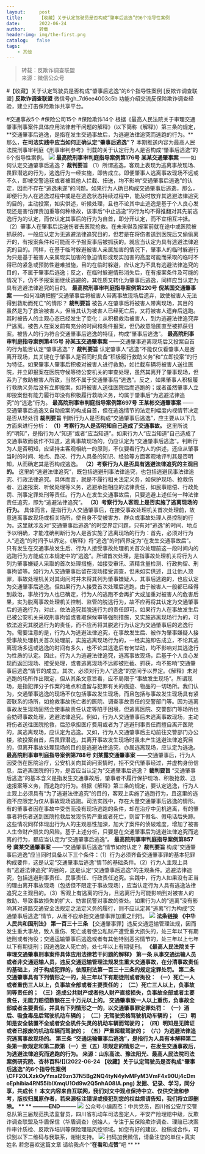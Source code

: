```yaml
---
layout:     post
title:      【收藏】关于认定驾驶员是否构成“肇事后逃逸”的6个指导性案例
date:       2022-06-24
author:     转载
header-img: img/the-first.png
catalog:   false
tags:
    - 其他
---
```


<blockquote><p>转载：反欺诈调查联盟<br>
来源：微信公众号</p></blockquote>

#【收藏】关于认定驾驶员是否构成“肇事后逃逸”的6个指导性案例
[反欺诈调查联盟]
**反欺诈调查联盟**
微信号gh_7d6ee4003c5b
功能介绍交流反保险欺诈调查经验，建立打击保险欺诈共享平台。

#交通事故5个
#保险公司15个
#保险欺诈14个
根据《最高人民法院关于审理交通肇事刑事案件具体应用法律若干问题的解释》（以下简称《解释》）第三条的规定，
**交通肇事后逃逸，是指在发生交通事故后，为逃避法律追究而逃跑的行为。**那么，**在司法实践中应当如何正确认定“肇事后逃逸”？**
本期推送内容为最高人民法院刑事审判庭《刑事审判参考》刊载的关于认定行为人是否构成“肇事后逃逸”的6个指导性案例。
![]({{site.baseurl}}/postimg/OHJAZCqDkQZicTLwcuwrzYP1icbQVErMKHqibAeBNbJWmsg8B5iaFgYvAm5cEVBKzk0sztTF09ztgu05Z0xk3Y7Mqw.png)
**最高院刑事审判庭指导案例第176号**
**某某交通肇事案**
——如何认定交通肇事后逃逸？
**裁判要旨**
（1）所谓逃逸，客观上表现为逃离事故现场、畏罪潜逃的行为，逃逸行为一经实施，即告成立。即便肇事人逃离事故现场不远或不久，即被交警追获或者被其他人拦截、扭送，均不影响“交通肇事后逃逸”的认定，因而不存在“逃逸未遂”的问题。如果行为人确已构成交通肇事后逃逸，那么，即便行为人在逃逸过程中或是在逃逸状态持续过程中，能及时放弃其逃避法律追究的目的，主动投案，如实供述，听候处理，且也不论其中止逃逸是基于个人良心发现还是害怕罪责加重等何种缘故，该事后“中止逃逸”的行为均不得推翻对其先前逃逸行为的认定，而仅认定其事后的行为为自首，即分开认定，而不宜相互冲抵。
（2）肇事人在肇事后运送伤者去医院抢救。在未来得及报案前就在途中或医院被抓获的，一般应认定为无逃避法律追究目的，但若是在将伤者送到医院后又偷偷离开的，有报案条件和可能而不予报案事后被抓获的。就应当认定为具有逃避法律追究的目的。同样，在基于临时躲避被害人亲属加害的情况下，肇事人的临时躲避行为只是基于被害人亲属现实加害的急迫情形或现实加害的高度可能而采取的临时不得已的紧急或预防性避难措施，目的在临时躲避，应认定为不具有逃避法律追究的目的，不属于肇事后逃逸；反之，在临时躲避情形消失后，在有报案条件及可能的情况下，仍不予报案而继续逃避的，其性质又转化为肇事后逃逸，同样应当认定为具有逃避法律追究的目的。
**最高院刑事审判庭指导案例第220号**
**倪某国交通肇事案**
——如何准确把握“交通肇事后将被害人带离事故现场后遗弃，致使被害人无法得到救助而死亡”的情形？
**裁判要旨**
被告人在肇事后将被害人带离现场，其目的虽然是为了救治被害人，但当其认为被害人已经死亡后，又将被害人遗弃后逃跑。其时被告人的主观心态已经发生了变化：从积极救治被害人，到为逃避法律追究弃尸逃离。被告人在案发前有充分的时间和条件报案，但仍故意隐匿直至被抓获归案。被告人的行为符合交通肇事后逃逸的特征，构成“肇事后逃逸”。
**最高院刑事审判庭指导案例第415号**
**孙某玉交通肇事案**
——交通肇事逃离现场后又投案自首的行为能否认定“肇事逃逸”？
**裁判要旨**
认定肇事人“逃逸”不能仅仅看肇事人是否离开现场，其关键在于肇事人是否同时具备“积极履行救助义务”和“立即投案”的行为特征。如果肇事人肇事后积极对被害人进行救助，如拦截车辆将被害人送往医院，并立即报案在医院守候等待公安机关的审查处理，虽然其离开了肇事现场，但系为了救助被害人所致，当然不属于交通肇事后“逃逸”。反之，如果肇事人积极履行救助义务后没有立即投案，如将被害人送往医院后而逃跑的；或者虽然肇事人立即投案但有能力履行却没有积极履行救助义务，均属于肇事后“为逃避法律追究”的“逃逸”行为。
**最高院刑事审判庭指导案例第697号**
**王某彬交通肇事案**
——交通肇事后逃逸又自动投案的构成自首，但在逃逸情节的法定刑幅度内视情节决定是否从轻处罚
**裁判要旨**
判断行为人是否构成“交通肇事后逃逸”，应主要从以下几方面来进行分析：
**（1）考察行为人是否明知自己造成了交通事故。**
这里所说的“明知”，是指行为人“知道”或者“应当知道”。如果行为人“应当知道”自己造成了交通事故而装作不知道，逃离事故现场的，仍应认定为“交通肇事后逃逸”。判断行为人是否明知，应坚持主客观相统一的原则，不仅要看行为人的供述，还应从肇事当时的时间、地点、路况、行为人具备的知识、经验等方面客观地评判其是否明知，从而确定其是否构成逃逸。
**（2）考察行为人是否具有逃避法律追究的主观目的。**
这里的“逃避法律追究”，既包括逃避刑事法律追究，也包括逃避民事法律追究、行政法律追究。具体而言，就是不履行相关法定义务，如保护现场、抢救伤者、迅速报案、听候处理等义务，逃避承担相应的法律责任，如民事赔偿、行政处罚、刑事定罪处刑等责任。行为人在发生交通事故后，只要逃避上述任何一种法律责任追究，即为“逃避法律追究”。
**（3）考察行为人客观上是否实施了逃离现场的行为。**
具体而言，是指行为人交通肇事后，在接受事故处理机关首次处理前，故意逃离事故现场或相关场所，使自身不受被害方、群众或事故处理人员控制的行为。这里就涉及对“交通肇事后逃逸”的时空界定问题，只有对“逃逸”的时间、地点予以明确，才能准确判断行为人是否实施了逃离现场的行为：首先，必须对行为人“逃逸”的时间予以界定。《解释》将“逃逸”的时间界定为“在发生交通事故后”。只有发生在交通事故发生后、行为人接受事故处理机关首次处理前这一段时间内的逃跑行为方能成立本规定中的“逃逸”。所谓首次处理，是指事故处理机关将行为人列为肇事嫌疑人采取的首次处理措施，如接受审讯、酒精含量检测、行政拘留、刑事拘留等。如行为人交通肇事后留在现场接受调查，但未如实供述，且让他人顶罪，事故处理机关对其询问时并未将其列为肇事嫌疑人，其事后逃跑的，也应认定为交通肇事后逃逸。但如果行为人接受首次处理后逃跑，由于被害人一般都已经得到救治，事故行为人也已确定，行为人的逃跑不会再扩大或加重对被害人的危害后果，实为脱离事故处理机关控制、监管的脱逃行为，故不应再将其认定为交通肇事后的逃逸行为，对此，依法追究其脱逃行为的责任即可。如果行为人在事故发生后已被公安机关采取刑事拘留或者取保候审等强制措施，又实施逃离现场行为的，可依法追究其脱逃行为的责任，而不应再将其脱逃行为认定为交通肇事后的逃逸行为。需要注意的是，行为人为逃避法律追究，在事故发生后、被作为肇事嫌疑人接受事故处理机关首次处理前，实施逃离现场行为的，一经实施即告成立，不论其逃离现场多远或逃逸的时间有多久，也不论其逃逸后有何举动，均不影响对其逃逸行为性质的认定。因此，行为人为逃避法律追究，逃离事故现场，后基于个人良心发现而返回现场、接受处理，或者逃离现场不远即被拦截、抓获，均不影响“交通肇事后逃逸”情节的成立。其次，必须对行为人“逃逸”的空间予以界定。《解释》未对逃跑的场所作出限定，但从其条文意旨看，应不局限于“事故发生现场”。所谓现场，是指犯罪分子作案的地点和遗留与犯罪有关的痕迹、物品的一切场所。我们认为，交通肇事逃逸的现场不仅包括事故发生现场，而且包括与事故发生现场具有紧密联系的场所，如抢救事故伤亡者的医院、调查事故责任的交警部门等。因为逃离事故发生现场固然会使事故责任认定等陷于困境，但逃离医院、交警部门等场所也会妨碍事故处理，逃避法律追究。例如，行为人交通肇事后未逃离事故现场，主动将伤者送往医院抢救，后恐承担医疗费用或者为了逃避刑事责任而擅自离开医院的，属逃离现场，应认定为逃逸。又如，行为人交通肇事后主动前往交警部门办公楼，欲投案自首，后畏罪潜逃，其离开事故发生现场时虽未产生逃避法律追究目的，但离开事故处理现场的目的是逃避法律追究，亦属逃离现场，应认定为逃逸。
**最高院刑事审判庭指导案例第788号**
**刘某露交通肇事案**
——交通肇事后，行为人因受伤在医院治疗，公安机关向其询问案情时，拒不交代肇事经过，并虚构身份信息，后逃离医院的行为，是否应当认定为“交通肇事后逃逸？
**裁判要旨**
“交通肇事后逃逸”的基本含义是指发生交通事故后，肇事者不履行保护现场、积极抢救、迅速报案等义务，而逃跑的行为。根据《解释》第三条的规定，要认定逃逸，行为人主观上必须具有“为了逃避法律追究”的目的，客观上实施了逃跑行为，且这里的逃跑不应限定为仅从事故现场逃跑。司法实践中，存在大量交通肇事后逃逸的情形。有的肇事者因在事故中受伤而没有现场逃跑的条件，却在治疗中见机逃离，有的肇事者将伤者送到医院抢救后发现伤势严重或者死亡，则留下假名、假电话后失踪。这些情况同样体现出行为人的主观恶性加深，加大了案件的侦破难度，增加了被害人生命财产损失的风险。基于上述分析，只要是在交通肇事后为逃避法律追究而逃离的行为，都应当认定为“交通肇事后逃逸”。
**最高院刑事审判庭指导案例第857号**
**龚某交通肇事案**
——“交通肇事后逃逸”情节如何认定？
**裁判要旨**
构成“交通肇事后逃逸”应当同时具备以下三个条件：（1）行为必须齐备交通肇事罪的基本犯罪构成要件，这是认定“交通肇事后逃逸”情节的基础条件。（2）行为人主观上具有“逃避法律追究”的目的，这是认定“交通肇事后逃逸”的主观条件。逃避法律追究，包括逃避刑事责任、民事责任、行政责任追究。实践中，行为人如果没有正当的理由离开事故现场（包括但不限定于事故现场），应当认定行为人具有逃逸法律追究之主观目的。（3）客观上有逃离的行为，且逃离行为可能影响到对被害人的救助、导致事故损失的扩大、妨害民警对事故的查处。如果行为人的“逃离”没有影响其对道路交通安全法规定之法定义务的履行，则不应认定其“逃离”行为构成“交通肇事后逃逸”情节，从而不应承担交通肇事罪加重之刑罚。
![]({{site.baseurl}}/postimg/OHJAZCqDkQZicTLwcuwrzYP1icbQVErMKHqhVOcTA9kKfUTAxVib6vwCwQ8QFu6J3SY3YXGat6xibkdYKXpwZbrJTQ.gif)
**法条链接**
**《中华人民共和国刑法》**
**第一百三十三条**
【交通肇事罪】违反交通运输管理法规，因而发生重大事故，致人重伤、死亡或者使公私财产遭受重大损失的，处三年以下有期徒刑或者拘役；交通运输肇事后逃逸或者有其他特别恶劣情节的，处三年以上七年以下有期徒刑；因逃逸致人死亡的，处七年以上有期徒刑。
**《最高人民法院关于审理交通肇事刑事案件具体应用法律若干问题的解释》**
**第一条
**从事交通运输人员或者非交通运输人员，违反交通运输管理法规发生重大交通事故，在分清事故责任的基础上，对于构成犯罪的，依照刑法第一百三十三条的规定定罪处罚。
**第二条**交通肇事具有下列情形之一的，处三年以下有期徒刑或者拘役：
（一）死亡一人或者重伤三人以上，负事故全部或者主要责任的；
（二）死亡三人以上，负事故同等责任的；
（三）造成公共财产或者他人财产直接损失，负事故全部或者主要责任，无能力赔偿数额在三十万元以上的。
交通肇事致一人以上重伤，负事故全部或者主要责任，并具有下列情形之一的，以交通肇事罪定罪处罚：
（一）酒后、吸食毒品后驾驶机动车辆的；
（二）无驾驶资格驾驶机动车辆的；
（三）明知是安全装置不全或者安全机件失灵的机动车辆而驾驶的；
（四）明知是无牌证或者已报废的机动车辆而驾驶的；
（五）严重超载驾驶的；
（六）为逃避法律追究逃离事故现场的。
**第三条**
“交通运输肇事后逃逸”，是指行为人具有本解释第二条第一款规定和第二款第（一）至（五）项规定的情形之一，在发生交通事故后，为逃避法律追究而逃跑的行为。
来源：山东高法、豫法阳光、最高人民法院司法案例研究院、杏林百科![](2022-06-24
【收藏】关于认定驾驶员是否构成“肇事后逃逸”的6个指导性案例\\CFF20LXzkOyYmal29zn37N5Bg2NQ4tyN4ylvMFyM3VmF4x90Uj4cDmoEphibia4RN55ibIXmqU1Od9w2Q5nhA08lA.png)
发掘、记录、学习，同分享，共成长！
本文内容来自互联网，我们对文中观点保持中立、仅供交流和参考，版权归属原作者，若来源标注错误或侵犯到您的权益烦请告知，我们将立即删除。
**
**
———END****———
![]({{site.baseurl}}/postimg/L6usUGPiatBSs5Yxdp5NU9dpdqWanE7Mq7XpTo0mwlia1gia9NNFGTRYKdpVvrK2KgpAPictg52F8U9sicXI1jQ1dzA.jpeg)
公众号小编周杰：中共党员，四川省公安厅交警总队第三届规范执法监督员，四川省机动车司法鉴定人，平安产险理赔中级，反欺诈调查联盟及华盾保信（华盾调查）创始人，专注于反保险欺诈调查、理赔已决案件审计质检、反欺诈培训等保险理赔风控领域。如您有好的建议、投稿或合作，可识别以下二维码与我联系，谢谢支持。
![]({{site.baseurl}}/postimg/L6usUGPiatBS3wrVRuWQYeic3juNbQs2kiaCeq6U3Y7sobzUaIjwichkaPNyMQzDdM5fXhxqgA74BJYGaLDib5TIqKA.jpeg)
扫码加我微信，请备注您的单位+真实姓名
若您喜欢这篇文章
请给我点个“**在看和点赞**”吧
**
**
